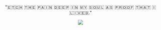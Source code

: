 <p align="center">
"🇪‌🇹‌🇨‌🇭‌ 🇹‌🇭‌🇪‌ 🇵‌🇦‌🇮‌🇳‌ 🇩‌🇪‌🇪‌🇵‌ 🇮‌🇳‌ 🇲‌🇾‌ 🇸‌🇴‌🇺‌🇱‌ 🇦‌🇸‌ 🇵‌🇷‌🇴‌🇴‌🇫‌ 🇹‌🇭‌🇦‌🇹‌ 🇮‌ 🇱‌🇮‌🇻‌🇪‌🇩‌."
</p>
<div align="center">
  <img src="https://i.postimg.cc/GtNdxRjM/tumblr-36daadd5bcd49c1e8b4b35ebe55bcc69-7f8e778d-1280-2.png"  />
</div>
